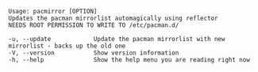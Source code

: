     Usage: pacmirror [OPTION]
    Updates the pacman mirrorlist automagically using reflector
    NEEDS ROOT PERMISSION TO WRITE TO /etc/pacman.d/

    -u, --update            Update the pacman mirrorlist with new mirrorlist - backs up the old one
    -V, --version           Show version information
    -h, --help              Show the help menu you are reading right now

